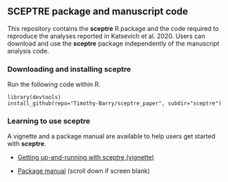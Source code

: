 ## SCEPTRE package and manuscript code

This repository contains the **sceptre** R package and the code required to reproduce the analyses reported in Katsevich et al. 2020. Users can download and use the **sceptre** package independently of the manuscript analysis code.

### Downloading and installing **sceptre**

Run the following code within R.

```
library(devtools)
install_github(repo="Timothy-Barry/sceptre_paper", subdir="sceptre")
```

### Learning to use **sceptre**

A vignette and a package manual are available to help users get started with **sceptre**.

* [Getting up-and-running with sceptre (vignette)](https://htmlpreview.github.io/?https://github.com/Timothy-Barry/sceptre_paper/blob/master/sceptre/vignettes/sceptre-basics.html)

* [Package manual](https://github.com/Timothy-Barry/sceptre_paper/blob/master/sceptre_0.1.0.pdf) (scroll down if screen blank)
